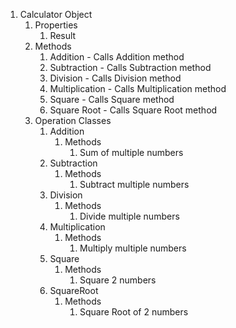 1. Calculator Object
    1. Properties
        1. Result
    2. Methods
        1. Addition - Calls Addition method
        2. Subtraction - Calls Subtraction method
        3. Division - Calls Division method
        4. Multiplication - Calls Multiplication method
        5. Square - Calls Square method
        6. Square Root - Calls Square Root method 
    3. Operation Classes
       1. Addition
            1. Methods
                1. Sum of multiple numbers
       2. Subtraction
            1. Methods
                1. Subtract multiple numbers
       3. Division
            1. Methods
                1. Divide multiple numbers
       4. Multiplication
            1. Methods
                1. Multiply multiple numbers
       5. Square
            1. Methods
                1. Square 2 numbers
       6. SquareRoot
            1. Methods
                1. Square Root of 2 numbers